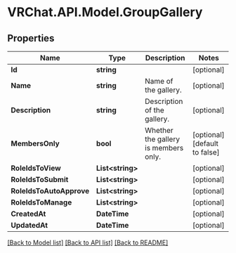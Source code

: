 # VRChat.API.Model.GroupGallery

## Properties

Name | Type | Description | Notes
------------ | ------------- | ------------- | -------------
**Id** | **string** |  | [optional] 
**Name** | **string** | Name of the gallery. | [optional] 
**Description** | **string** | Description of the gallery. | [optional] 
**MembersOnly** | **bool** | Whether the gallery is members only. | [optional] [default to false]
**RoleIdsToView** | **List&lt;string&gt;** |  | [optional] 
**RoleIdsToSubmit** | **List&lt;string&gt;** |  | [optional] 
**RoleIdsToAutoApprove** | **List&lt;string&gt;** |  | [optional] 
**RoleIdsToManage** | **List&lt;string&gt;** |  | [optional] 
**CreatedAt** | **DateTime** |  | [optional] 
**UpdatedAt** | **DateTime** |  | [optional] 

[[Back to Model list]](../README.md#documentation-for-models) [[Back to API list]](../README.md#documentation-for-api-endpoints) [[Back to README]](../README.md)

